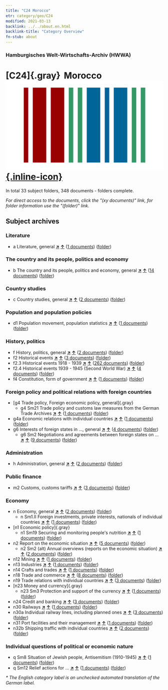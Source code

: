 ```yaml
---
title: "C24 Morocco"
etr: category/geo/C24
modified: 2021-03-13
backlink: ../../about.en.html
backlink-title: "Category Overview"
fn-stub: about
---
```


### Hamburgisches Welt-Wirtschafts-Archiv (HWWA)
# [C24]{.gray}&#8201; Morocco&#160; [![Wikidata item](/images/Wikidata-logo.svg){.inline-icon}](http://www.wikidata.org/entity/Q1028)





In total 33 subject folders, 348 documents - folders complete.

_For direct access to the documents, click the "(xy documents)" link, for folder information use the "(folder)" link._

## Subject archives



### Literature

- a Literature, general [**&nearr;**](../../../subject/i/142393/about.en.html "Literature, general (all over the world)") [**&uarr;**](../../../subject/about.en.html#a "Subject category system") (<a href="https://pm20.zbw.eu/dfgview/sh/141356,142393" title="about: Morocco : Literature, general" target="_blank">1 documents</a>) ([folder](http://purl.org/pressemappe20/folder/sh/141356,142393))

### The country and its people, politics and economy

- b The country and its people, politics and economy, general [**&nearr;**](../../../subject/i/144196/about.en.html "The country and its people, politics and economy, general (all over the world)") [**&uarr;**](../../../subject/about.en.html#b "Subject category system") (<a href="https://pm20.zbw.eu/dfgview/sh/141356,144196" title="about: Morocco : The country and its people, politics and economy, general" target="_blank">14 documents</a>) ([folder](http://purl.org/pressemappe20/folder/sh/141356,144196))

### Country studies

- c Country studies, general [**&nearr;**](../../../subject/i/144199/about.en.html "Country studies, general (all over the world)") [**&uarr;**](../../../subject/about.en.html#c "Subject category system") (<a href="https://pm20.zbw.eu/dfgview/sh/141356,144199" title="about: Morocco : Country studies, general" target="_blank">2 documents</a>) ([folder](http://purl.org/pressemappe20/folder/sh/141356,144199))

### Population and population policies

- d1 Population movement, population statistics [**&nearr;**](../../../subject/i/144222/about.en.html "Population movement, population statistics (all over the world)") [**&uarr;**](../../../subject/about.en.html#d1 "Subject category system") (<a href="https://pm20.zbw.eu/dfgview/sh/141356,144222" title="about: Morocco : Population movement, population statistics" target="_blank">1 documents</a>) ([folder](http://purl.org/pressemappe20/folder/sh/141356,144222))

### History, politics

- f History, politics, general [**&nearr;**](../../../subject/i/144282/about.en.html "History, politics, general (all over the world)") [**&uarr;**](../../../subject/about.en.html#f "Subject category system") (<a href="https://pm20.zbw.eu/dfgview/sh/141356,144282" title="about: Morocco : History, politics, general" target="_blank">2 documents</a>) ([folder](http://purl.org/pressemappe20/folder/sh/141356,144282))
- f2 Historical events [**&nearr;**](../../../subject/i/144286/about.en.html "Historical events (all over the world)") [**&uarr;**](../../../subject/about.en.html#f2 "Subject category system") (<a href="https://pm20.zbw.eu/dfgview/sh/141356,144286" title="about: Morocco : Historical events" target="_blank">3 documents</a>) ([folder](http://purl.org/pressemappe20/folder/sh/141356,144286))
- f2.3 Historical events 1918 - 1939 [**&nearr;**](../../../subject/i/181391/about.en.html "Historical events 1918 - 1939 (all over the world)") [**&uarr;**](../../../subject/about.en.html#f2.3 "Subject category system") (<a href="https://pm20.zbw.eu/dfgview/sh/141356,181391" title="about: Morocco : Historical events 1918 - 1939" target="_blank">262 documents</a>) ([folder](http://purl.org/pressemappe20/folder/sh/141356,181391))
- f2.4 Historical events 1939 - 1945 (Second World War) [**&nearr;**](../../../subject/i/181361/about.en.html "Historical events 1939 - 1945 (Second World War) (all over the world)") [**&uarr;**](../../../subject/about.en.html#f2.4 "Subject category system") (<a href="https://pm20.zbw.eu/dfgview/sh/141356,181361" title="about: Morocco : Historical events 1939 - 1945 (Second World War)" target="_blank">4 documents</a>) ([folder](http://purl.org/pressemappe20/folder/sh/141356,181361))
- f4 Constitution, form of government [**&nearr;**](../../../subject/i/144355/about.en.html "Constitution, form of government (all over the world)") [**&uarr;**](../../../subject/about.en.html#f4 "Subject category system") (<a href="https://pm20.zbw.eu/dfgview/sh/141356,144355" title="about: Morocco : Constitution, form of government" target="_blank">1 documents</a>) ([folder](http://purl.org/pressemappe20/folder/sh/141356,144355))

### Foreign policy and political relations with foreign countries

- [g4 Trade policy, Foreign economic policy, general]{.gray}
  - g4 Sm21 Trade policy and customs law measures from the German Trade Archives [**&nearr;**](../../../subject/i/144492/about.en.html "Trade policy and customs law measures from the German Trade Archives (all over the world)") [**&uarr;**](../../../subject/about.en.html#g4_Sm21 "Subject category system") (<a href="https://pm20.zbw.eu/dfgview/sh/141356,144492" title="about: Morocco : Trade policy and customs law measures from the German Trade Archives" target="_blank">1 documents</a>) ([folder](http://purl.org/pressemappe20/folder/sh/141356,144492))
- g4a Economic relations with individual countries [**&nearr;**](../../../subject/i/144531/about.en.html "Economic relations with individual countries (all over the world)") [**&uarr;**](../../../subject/about.en.html#g4a "Subject category system") (<a href="https://pm20.zbw.eu/dfgview/sh/141356,144531" title="about: Morocco : Economic relations with individual countries" target="_blank">1 documents</a>) ([folder](http://purl.org/pressemappe20/folder/sh/141356,144531))
- g6 Interests of foreign states in ..., general [**&nearr;**](../../../subject/i/144565/about.en.html "Interests of foreign states in ..., general (all over the world)") [**&uarr;**](../../../subject/about.en.html#g6 "Subject category system") (<a href="https://pm20.zbw.eu/dfgview/sh/141356,144565" title="about: Morocco : Interests of foreign states in ..., general" target="_blank">4 documents</a>) ([folder](http://purl.org/pressemappe20/folder/sh/141356,144565))
  - g6 Sm2 Negotiations and agreements between foreign states on ... [**&nearr;**](../../../subject/i/144567/about.en.html "Negotiations and agreements between foreign states on ... (all over the world)") [**&uarr;**](../../../subject/about.en.html#g6_Sm2 "Subject category system") (<a href="https://pm20.zbw.eu/dfgview/sh/141356,144567" title="about: Morocco : Negotiations and agreements between foreign states on ..." target="_blank">9 documents</a>) ([folder](http://purl.org/pressemappe20/folder/sh/141356,144567))

### Administration

- h Administration, general [**&nearr;**](../../../subject/i/144659/about.en.html "Administration, general (all over the world)") [**&uarr;**](../../../subject/about.en.html#h "Subject category system") (<a href="https://pm20.zbw.eu/dfgview/sh/141356,144659" title="about: Morocco : Administration, general" target="_blank">2 documents</a>) ([folder](http://purl.org/pressemappe20/folder/sh/141356,144659))

### Public finance

- m2 Customs, customs tariffs [**&nearr;**](../../../subject/i/144850/about.en.html "Customs, customs tariffs (all over the world)") [**&uarr;**](../../../subject/about.en.html#m2 "Subject category system") (<a href="https://pm20.zbw.eu/dfgview/sh/141356,144850" title="about: Morocco : Customs, customs tariffs" target="_blank">3 documents</a>) ([folder](http://purl.org/pressemappe20/folder/sh/141356,144850))

### Economy

- n Economy, general [**&nearr;**](../../../subject/i/144930/about.en.html "Economy, general (all over the world)") [**&uarr;**](../../../subject/about.en.html#n "Subject category system") (<a href="https://pm20.zbw.eu/dfgview/sh/141356,144930" title="about: Morocco : Economy, general" target="_blank">2 documents</a>) ([folder](http://purl.org/pressemappe20/folder/sh/141356,144930))
  - n Sm1.II Foreign investments, private interests, nationals of individual countries [**&nearr;**](../../../subject/i/145775/about.en.html "Foreign investments, private interests, nationals of individual countries (all over the world)") [**&uarr;**](../../../subject/about.en.html#n_Sm1.II "Subject category system") (<a href="https://pm20.zbw.eu/dfgview/sh/141356,145775" title="about: Morocco : Foreign investments, private interests, nationals of individual countries" target="_blank">1 documents</a>) ([folder](http://purl.org/pressemappe20/folder/sh/141356,145775))
- [n1 Economic policy]{.gray}
  - n1 Sm19 Securing and monitoring people's nutrition [**&nearr;**](../../../subject/i/144952/about.en.html "Securing and monitoring people's nutrition (all over the world)") [**&uarr;**](../../../subject/about.en.html#n1_Sm19 "Subject category system") (<a href="https://pm20.zbw.eu/dfgview/sh/141356,144952" title="about: Morocco : Securing and monitoring people's nutrition" target="_blank">1 documents</a>) ([folder](http://purl.org/pressemappe20/folder/sh/141356,144952))
- n2 Report on the economic situation [**&nearr;**](../../../subject/i/144972/about.en.html "Report on the economic situation (all over the world)") [**&uarr;**](../../../subject/about.en.html#n2 "Subject category system") (<a href="https://pm20.zbw.eu/dfgview/sh/141356,144972" title="about: Morocco : Report on the economic situation" target="_blank">5 documents</a>) ([folder](http://purl.org/pressemappe20/folder/sh/141356,144972))
  - n2 Sm2 (alt) Annual overviews (reports on the economic situation) [**&nearr;**](../../../subject/i/144974/about.en.html "Annual overviews (reports on the economic situation) (all over the world)") [**&uarr;**](../../../subject/about.en.html#n2_Sm2_(alt) "Subject category system") (<a href="https://pm20.zbw.eu/dfgview/sh/141356,144974" title="about: Morocco : Annual overviews (reports on the economic situation)" target="_blank">2 documents</a>) ([folder](http://purl.org/pressemappe20/folder/sh/141356,144974))
- n12 Mining [**&nearr;**](../../../subject/i/145083/about.en.html "Mining (all over the world)") [**&uarr;**](../../../subject/about.en.html#n12 "Subject category system") (<a href="https://pm20.zbw.eu/dfgview/sh/141356,145083" title="about: Morocco : Mining" target="_blank">1 documents</a>) ([folder](http://purl.org/pressemappe20/folder/sh/141356,145083))
- n13 Industries [**&nearr;**](../../../subject/i/145098/about.en.html "Industries (all over the world)") [**&uarr;**](../../../subject/about.en.html#n13 "Subject category system") (<a href="https://pm20.zbw.eu/dfgview/sh/141356,145098" title="about: Morocco : Industries" target="_blank">1 documents</a>) ([folder](http://purl.org/pressemappe20/folder/sh/141356,145098))
- n14 Crafts and trades [**&nearr;**](../../../subject/i/145135/about.en.html "Crafts and trades (all over the world)") [**&uarr;**](../../../subject/about.en.html#n14 "Subject category system") (<a href="https://pm20.zbw.eu/dfgview/sh/141356,145135" title="about: Morocco : Crafts and trades" target="_blank">1 documents</a>) ([folder](http://purl.org/pressemappe20/folder/sh/141356,145135))
- n18 Trade and commerce [**&nearr;**](../../../subject/i/145262/about.en.html "Trade and commerce (all over the world)") [**&uarr;**](../../../subject/about.en.html#n18 "Subject category system") (<a href="https://pm20.zbw.eu/dfgview/sh/141356,145262" title="about: Morocco : Trade and commerce" target="_blank">8 documents</a>) ([folder](http://purl.org/pressemappe20/folder/sh/141356,145262))
- n19 Trade relations with individual countries [**&nearr;**](../../../subject/i/145289/about.en.html "Trade relations with individual countries (all over the world)") [**&uarr;**](../../../subject/about.en.html#n19 "Subject category system") (<a href="https://pm20.zbw.eu/dfgview/sh/141356,145289" title="about: Morocco : Trade relations with individual countries" target="_blank">3 documents</a>) ([folder](http://purl.org/pressemappe20/folder/sh/141356,145289))
- [n23 Money and currency]{.gray}
  - n23 Sm3 Protection and support of the currency [**&nearr;**](../../../subject/i/161805/about.en.html "Protection and support of the currency (all over the world)") [**&uarr;**](../../../subject/about.en.html#n23_Sm3 "Subject category system") (<a href="https://pm20.zbw.eu/dfgview/sh/141356,161805" title="about: Morocco : Protection and support of the currency" target="_blank">1 documents</a>) ([folder](http://purl.org/pressemappe20/folder/sh/141356,161805))
- n24 Credit and banking [**&nearr;**](../../../subject/i/145339/about.en.html "Credit and banking (all over the world)") [**&uarr;**](../../../subject/about.en.html#n24 "Subject category system") (<a href="https://pm20.zbw.eu/dfgview/sh/141356,145339" title="about: Morocco : Credit and banking" target="_blank">3 documents</a>) ([folder](http://purl.org/pressemappe20/folder/sh/141356,145339))
- n30 Railways [**&nearr;**](../../../subject/i/145531/about.en.html "Railways (all over the world)") [**&uarr;**](../../../subject/about.en.html#n30 "Subject category system") (<a href="https://pm20.zbw.eu/dfgview/sh/141356,145531" title="about: Morocco : Railways" target="_blank">1 documents</a>) ([folder](http://purl.org/pressemappe20/folder/sh/141356,145531))
- n30a Individual railway lines, including planned ones [**&nearr;**](../../../subject/i/145556/about.en.html "Individual railway lines, including planned ones (all over the world)") [**&uarr;**](../../../subject/about.en.html#n30a "Subject category system") (<a href="https://pm20.zbw.eu/dfgview/sh/141356,145556" title="about: Morocco : Individual railway lines, including planned ones" target="_blank">3 documents</a>) ([folder](http://purl.org/pressemappe20/folder/sh/141356,145556))
- n31 Port facilities and their management [**&nearr;**](../../../subject/i/145563/about.en.html "Port facilities and their management (all over the world)") [**&uarr;**](../../../subject/about.en.html#n31 "Subject category system") (<a href="https://pm20.zbw.eu/dfgview/sh/141356,145563" title="about: Morocco : Port facilities and their management" target="_blank">1 documents</a>) ([folder](http://purl.org/pressemappe20/folder/sh/141356,145563))
- n32b Shipping traffic with individual countries [**&nearr;**](../../../subject/i/145645/about.en.html "Shipping traffic with individual countries (all over the world)") [**&uarr;**](../../../subject/about.en.html#n32b "Subject category system") (<a href="https://pm20.zbw.eu/dfgview/sh/141356,145645" title="about: Morocco : Shipping traffic with individual countries" target="_blank">2 documents</a>) ([folder](http://purl.org/pressemappe20/folder/sh/141356,145645))

### Individual questions of political or economic nature

- q Sm8 Situation of Jewish people, Antisemitism (1910-1945) [**&nearr;**](../../../subject/i/145952/about.en.html "Situation of Jewish people, Antisemitism (1910-1945) (all over the world)") [**&uarr;**](../../../subject/about.en.html#q_Sm8 "Subject category system") (<a href="https://pm20.zbw.eu/dfgview/sh/141356,145952" title="about: Morocco : Situation of Jewish people, Antisemitism (1910-1945)" target="_blank">1 documents</a>) ([folder](http://purl.org/pressemappe20/folder/sh/141356,145952))
- q Sm12 Relief actions for ... [**&nearr;**](../../../subject/i/160417/about.en.html "Relief actions for ... (all over the world)") [**&uarr;**](../../../subject/about.en.html#q_Sm12 "Subject category system") (<a href="https://pm20.zbw.eu/dfgview/sh/141356,160417" title="about: Morocco : Relief actions for ..." target="_blank">1 documents</a>) ([folder](http://purl.org/pressemappe20/folder/sh/141356,160417))


_* The English category label is an unchecked automated translation of the German label._

